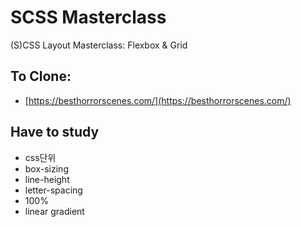 # SCSS Masterclass

(S)CSS Layout Masterclass: Flexbox & Grid

## To Clone:

- [https://besthorrorscenes.com/](https://besthorrorscenes.com/)

## Have to study

- css단위
- box-sizing
- line-height
- letter-spacing
- 100%
- linear gradient